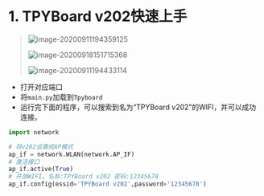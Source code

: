# 1. TPYBoard v202快速上手

> ![image-20200911194359125](https://gitee.com/zr001/writeimges/raw/master/images/image-20200911194359125.png)
>
> ![image-20200918151715368](https://gitee.com/zr001/writeimges/raw/master/images/image-20200918151715368.png)
>
> ![image-20200911194433114](https://gitee.com/zr001/writeimges/raw/master/images/image-20200911194433114.png)

- 打开对应端口
- 将`main.py`加载到`Tpyboard`
- 运行完下面的程序，可以搜索到名为“TPYBoard v202”的WIFI，并可以成功连接。

```python
import network

# 将v202设置成AP模式
ap_if = network.WLAN(network.AP_IF)
# 激活接口
ap_if.active(True)
# 开放WIFI。名称:TPYBoard v202 密码:12345678
ap_if.config(essid='TPYBoard v202',password='12345678')
```

# 